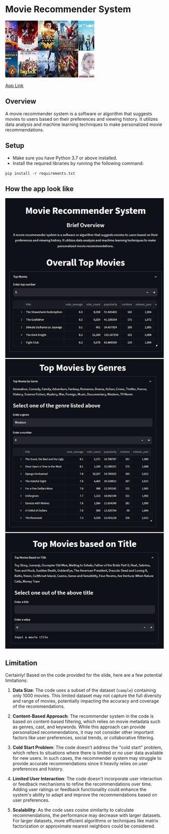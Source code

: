 # Movie Recommender System

![](2023-06-29-16-50-51.png)

[App Link](https://movie-recommender-telrich.streamlit.app/)

## Overview
A movie recommender system is a software or algorithm that suggests movies to users based on their preferences and viewing history. It utilizes data analysis and machine learning techniques to make personalized movie recommendations.

## Setup
- Make sure you have Python 3.7 or above installed.
- Install the required libraries by running the following command:

`pip install -r requirements.txt`

## How the app look like
![](2023-06-29-18-35-09.png)
![](2023-06-29-18-35-28.png)
![](2023-06-29-18-35-47.png)

## Limitation
Certainly! Based on the code provided for the slide, here are a few potential limitations:

1. **Data Size**: The code uses a subset of the dataset (`sample`) containing only 1000 movies. This limited dataset may not capture the full diversity and range of movies, potentially impacting the accuracy and coverage of the recommendations.

2. **Content-Based Approach**: The recommender system in the code is based on content-based filtering, which relies on movie metadata such as genres, cast, and keywords. While this approach can provide personalized recommendations, it may not consider other important factors like user preferences, social trends, or collaborative filtering.

3. **Cold Start Problem**: The code doesn't address the "cold start" problem, which refers to situations where there is limited or no user data available for new users. In such cases, the recommender system may struggle to provide accurate recommendations since it heavily relies on user preferences and history.

4. **Limited User Interaction**: The code doesn't incorporate user interaction or feedback mechanisms to refine the recommendations over time. Adding user ratings or feedback functionality could enhance the system's ability to adapt and improve the recommendations based on user preferences.

5. **Scalability**: As the code uses cosine similarity to calculate recommendations, the performance may decrease with larger datasets. For larger datasets, more efficient algorithms or techniques like matrix factorization or approximate nearest neighbors could be considered.